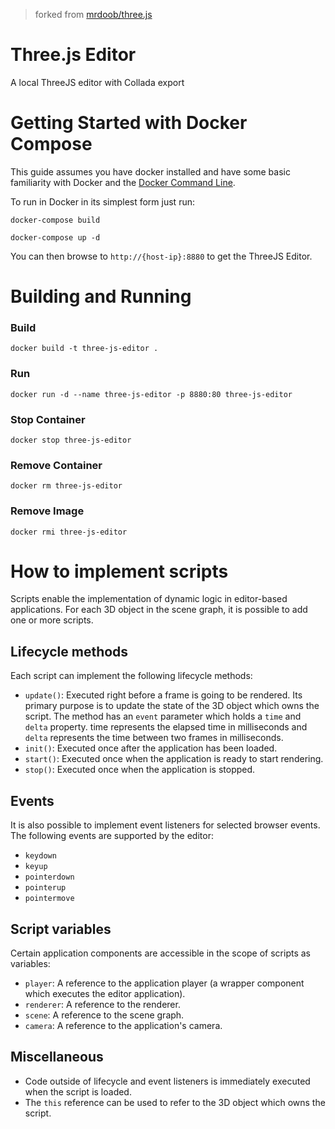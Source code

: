 > forked from [mrdoob/three.js](https://github.com/mrdoob/three.js/tree/master/editor)
# Three.js Editor

A local ThreeJS editor with Collada export

# Getting Started with Docker Compose

This guide assumes you have docker installed and have some basic familiarity with Docker and the [Docker Command Line](https://docs.docker.com/engine/reference/commandline/cli/).

To run in Docker in its simplest form just run:
```
docker-compose build
```
```
docker-compose up -d
```
You can then browse to `http://{host-ip}:8880` to get the ThreeJS Editor.


# Building and Running

### Build
```
docker build -t three-js-editor .
```

### Run
```
docker run -d --name three-js-editor -p 8880:80 three-js-editor
```

### Stop Container
```
docker stop three-js-editor
```

### Remove Container
```
docker rm three-js-editor
```

### Remove Image
```
docker rmi three-js-editor
```

# How to implement scripts
Scripts enable the implementation of dynamic logic in editor-based applications. For each 3D object in the scene graph, it is possible to add one or more scripts.

## Lifecycle methods
Each script can implement the following lifecycle methods:

- `update()`: Executed right before a frame is going to be rendered. Its primary purpose is to update the state of the 3D object which owns the script. The method has an `event` parameter which holds a `time` and `delta` property. time represents the elapsed time in milliseconds and `delta` represents the time between two frames in milliseconds.
- `init()`: Executed once after the application has been loaded.
- `start()`: Executed once when the application is ready to start rendering.
- `stop()`: Executed once when the application is stopped.

## Events
It is also possible to implement event listeners for selected browser events. The following events are supported by the editor:

- `keydown`
- `keyup`
- `pointerdown`
- `pointerup`
- `pointermove`

## Script variables
Certain application components are accessible in the scope of scripts as variables:

- `player`: A reference to the application player (a wrapper component which executes the editor application).
- `renderer`: A reference to the renderer.
- `scene`: A reference to the scene graph.
- `camera`: A reference to the application's camera.

## Miscellaneous
- Code outside of lifecycle and event listeners is immediately executed when the script is loaded.
- The `this` reference can be used to refer to the 3D object which owns the script.


